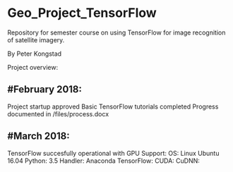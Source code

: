 # Geo_Project_TensorFlow
Repository for semester course on using TensorFlow for image recognition of satellite imagery.

By Peter Kongstad

Project overview:

#February 2018:
----------------------------------------------------
Project startup approved
Basic TensorFlow tutorials completed
Progress documented in /files/process.docx

#March 2018:
----------------------------------------------------
TensorFlow succesfully operational with GPU Support:
OS: Linux Ubuntu 16.04
Python: 3.5
Handler: Anaconda
TensorFlow:
CUDA: 
CuDNN:


